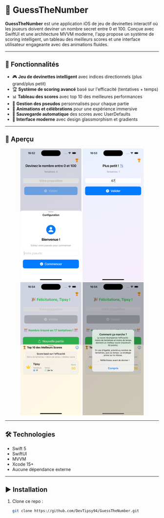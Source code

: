 # 🎯 GuessTheNumber
**GuessTheNumber** est une application iOS de jeu de devinettes interactif où les joueurs doivent deviner un nombre secret entre 0 et 100. 
Conçue avec SwiftUI et une architecture MVVM moderne, l'app propose un système de scoring intelligent, un tableau des meilleurs scores et une interface utilisateur engageante avec des animations fluides.

---

## 🚀 Fonctionnalités

- 🎮 **Jeu de devinettes intelligent** avec indices directionnels (plus grand/plus petit)
- 🏆 **Système de scoring avancé** basé sur l'efficacité (tentatives + temps)
- 📊 **Tableau des scores** avec top 10 des meilleures performances
- 👤 **Gestion des pseudos** personnalisés pour chaque partie
- 🎉 **Animations et célébrations** pour une expérience immersive
- 💾 **Sauvegarde automatique** des scores avec UserDefaults
- 🎨 **Interface moderne** avec design glassmorphism et gradients

---

## 📸 Aperçu

<p align="center">
  <img src="assets/start.png" width="200" alt="Écran de jeu principal" />
  <img src="assets/guessing.png" width="200" alt="Configuration du joueur" />
  <img src="assets/scores.png" width="200" alt="Tableau des scores" />
  <img src="assets/info.png" width="200" alt="Animation de victoire" />
</p>

---

## 🛠 Technologies

- Swift 5
- SwiftUI
- MVVM
- Xcode 15+
- Aucune dépendance externe

---

## ▶️ Installation

1. Clone ce repo :
   ```bash
   git clone https://github.com/DevTipsy94/GuessTheNumber.git

